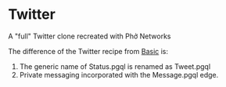 # Twitter

A "full" Twitter clone recreated with Phở Networks

The difference of the Twitter recipe from [Basic](https://github.com/pho-recipes/Basic) is:

1. The generic name of Status.pgql is renamed as Tweet.pgql
2. Private messaging incorporated with the Message.pgql edge.
